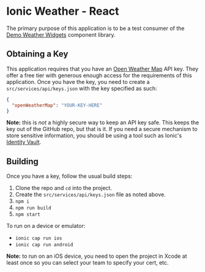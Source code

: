 # Ionic Weather - React

The primary purpose of this application is to be a test consumer of the [Demo Weather Widgets](https://github.com/ionic-enterprise/cs-demo-weather-widgets) component library.

## Obtaining a Key

This application requires that you have an [Open Weather Map](https://home.openweathermap.org/) API key. They offer a free tier with generous enough access for the requirements of this application. Once you have the key, you need to create a `src/services/api/keys.json` with the key specified as such:

```json
{
  "openWeatherMap": "YOUR-KEY-HERE"
}
```

**Note:** this is _not_ a highly secure way to keep an API key safe. This keeps the key out of the GitHub repo, but that is it. If you need a secure mechanism to store sensitive information, you should be using a tool such as Ionic's [Identity Vault](https://ionic.io/docs/identity-vault).

## Building

Once you have a key, follow the usual build steps:

1. Clone the repo and `cd` into the project.
1. Create the `src/services/api/keys.json` file as noted above.
1. `npm i`
1. `npm run build`
1. `npm start`

To run on a device or emulator:

- `ionic cap run ios`
- `ionic cap run android`

**Note:** to run on an iOS device, you need to open the project in Xcode at least once so you can select your team to specify your cert, etc.
